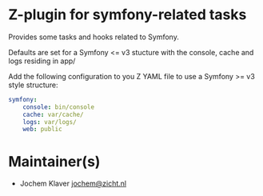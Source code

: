 # Z-plugin for symfony-related tasks

Provides some tasks and hooks related to Symfony.

Defaults are set for a Symfony <= v3 stucture with the console, cache and logs residing in app/

Add the following configuration to you Z YAML file to use a Symfony >= v3 style structure:

```yaml
symfony:
    console: bin/console
    cache: var/cache/
    logs: var/logs/
    web: public
```

# Maintainer(s)
* Jochem Klaver <jochem@zicht.nl>

